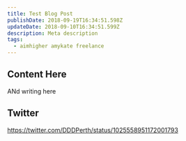 ```yaml
---
title: Test Blog Post
publishDate: 2018-09-19T16:34:51.598Z
updateDate: 2018-09-10T16:34:51.599Z
description: Meta description
tags:
  - aimhigher amykate freelance
---
```

## Content Here
ANd writing here
## Twitter
https://twitter.com/DDDPerth/status/1025558951172001793
